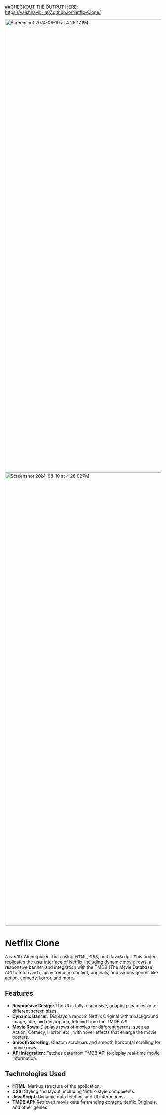 

##CHECKOUT THE OUTPUT HERE: https://vaishnavibilla07.github.io/Netflix-Clone/

<img width="1459" alt="Screenshot 2024-08-10 at 4 26 17 PM" src="https://github.com/user-attachments/assets/7e725355-c711-4c51-ba6f-b845bce52e55">
<img width="1459" alt="Screenshot 2024-08-10 at 4 28 02 PM" src="https://github.com/user-attachments/assets/263bab8e-c4d4-4056-a1a7-26a549a189db">



# Netflix Clone

A Netflix Clone project built using HTML, CSS, and JavaScript. This project replicates the user interface of Netflix, including dynamic movie rows, a responsive banner, and integration with the TMDB (The Movie Database) API to fetch and display trending content, originals, and various genres like action, comedy, horror, and more.

## Features

- **Responsive Design:** The UI is fully responsive, adapting seamlessly to different screen sizes.
- **Dynamic Banner:** Displays a random Netflix Original with a background image, title, and description, fetched from the TMDB API.
- **Movie Rows:** Displays rows of movies for different genres, such as Action, Comedy, Horror, etc., with hover effects that enlarge the movie posters.
- **Smooth Scrolling:** Custom scrollbars and smooth horizontal scrolling for movie rows.
- **API Integration:** Fetches data from TMDB API to display real-time movie information.

## Technologies Used

- **HTML:** Markup structure of the application.
- **CSS:** Styling and layout, including Netflix-style components.
- **JavaScript:** Dynamic data fetching and UI interactions.
- **TMDB API:** Retrieves movie data for trending content, Netflix Originals, and other genres.
